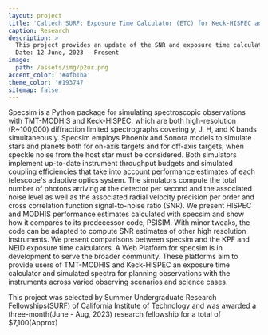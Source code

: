```yaml
---
layout: project
title: 'Caltech SURF: Exposure Time Calculator (ETC) for Keck‑HISPEC and TMT‑MODHIS'
caption: Research
description: >
  This project provides an update of the SNR and exposure time calculation tool and its web platform for Keck-HISPEC as well as TMT-    MODHIS.
  Date: 12 June, 2023 - Present
image: 
  path: /assets/img/p2ur.png
accent_color: '#4fb1ba'
theme_color: '#193747'
sitemap: false
---
```

Specsim is a Python package for simulating spectroscopic observations with TMT-MODHIS and Keck-HISPEC, which are both high-resolution (R~100,000) diffraction limited spectrographs covering y, J, H, and K bands simultaneously. Specsim employs Phoenix and Sonora models to simulate stars and planets both for on-axis targets and for off-axis targets, when speckle noise from the host star must be considered. Both simulators implement up-to-date instrument throughput budgets and simulated coupling efficiencies that take into account performance estimates of each telescope's adaptive optics system. The simulators compute the total number of photons arriving at the detector per second and the associated noise level as well as the associated radial velocity precision per order and cross correlation function signal-to-noise ratio (SNR). We present HISPEC and MODHIS performance estimates calculated with specsim and show how it compares to its predecessor code, PSISIM. With minor tweaks, the code can be adapted to compute SNR estimates of other high resolution instruments. We present comparisons between specsim and the KPF and NEID exposure time calculators. A Web Platform for specsim is in development to serve the broader community. These platforms aim to provide users of TMT-MODHIS and Keck-HISPEC an exposure time calculator and simulated spectra for planning observations with the instruments across varied observing scenarios and science cases.

This project was selected by Summer Undergraduate Research Fellowships(SURF) of California Institute of Technology and was awarded a three-month(June - Aug, 2023) research fellowship for a total of $7,100(Approx)
